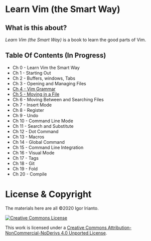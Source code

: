 # Learn Vim (the Smart Way)

## What is this about?
*Learn Vim (the Smart Way)* is a book to learn the good parts of Vim.

## Table Of Contents (In Progress)
- Ch 0     - Learn Vim the Smart Way
- Ch 1     - Starting Out
- Ch 2     - Buffers, windows, Tabs
- Ch 3     - Opening and Managing Files
- [Ch 4     - Vim Grammar](./ch4_vim_grammar.md)
- [Ch 5    -  Moving in a File](./ch5_moving_in_file.md)
- Ch 6     - Moving Between and Searching Files
- Ch 7     - Insert Mode
- Ch 8     - Register
- Ch 9     - Undo
- Ch 10    - Command Line Mode
- Ch 11    - Search and Substitute
- Ch 12    - Dot Command
- Ch 13    - Macros
- Ch 14    - Global Command
- Ch 15    - Command Line Integration
- Ch 16    - Visual Mode
- Ch 17    - Tags
- Ch 18    - Git
- Ch 19    - Fold
- Ch 20    - Compile

# License & Copyright
The materials here are all ©2020 Igor Irianto.

<a rel="license" href="http://creativecommons.org/licenses/by-nc-nd/4.0/"><img alt="Creative Commons License" style="border-width:0" src="https://i.creativecommons.org/l/by-nc-nd/4.0/88x31.png" /></a><br />

This work is licensed under a <a rel="license" href="http://creativecommons.org/licenses/by-nc-nd/4.0/">Creative Commons Attribution-NonCommercial-NoDerivs 4.0 Unported License</a>.

